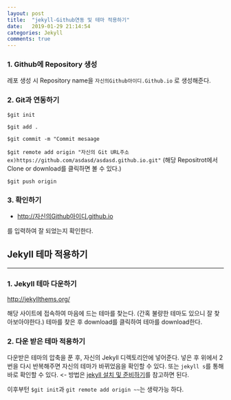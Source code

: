 ```yaml
---
layout: post
title:  "jekyll-Github연동 및 테마 적용하기"
date:   2019-01-29 21:14:54
categories: Jekyll
comments: true
---
```



### 1. Github에 Repository 생성

레포 생성 시 Repository name을 `자신의Github아이디.Github.io` 로 생성해준다.

### 2. Git과 연동하기

`$git init`

`$git add .`

`$git commit -m "Commit mesaage`

`$git remote add origin "자신의 Git URL주소 ex)https://github.com/asdasd/asdasd.github.io.git"` (해당 Repositrot에서 Clone or download를 클릭하면 볼 수 있다.)

`$git push origin`

### 3. 확인하기

* http://자신의Github아이디.github.io

를 입력하여 잘 되었는지 확인한다.

## Jekyll 테마 적용하기

----

### 1. Jekyll 테마 다운하기

http://jekyllthems.org/

해당 사이트에 접속하여 마음에 드는 테마를 찾는다. (간혹 불량한 테마도 있으니 잘 찾아보아야한다.)
테마를 찾은 후 download를 클릭하여 테마를 download한다.

### 2. 다운 받은 테마 적용하기

다운받은 테마의 압축을 푼 후, 자신의 Jekyll 디렉토리안에 넣어준다.
넣은 후 위에서 2번을 다시 반복해주면 자신의 테마가 바뀌었음을 확인할 수 있다.
또는 `jekyll s`를 통해 바로 확인할 수 있다. <- 방법은 [jekyll 설치 및 준비하기](https://chogyujin.github.io/2019/01/28/jekyll-%EC%84%A4%EC%B9%98-%EB%B0%8F-%EC%A4%80%EB%B9%84%ED%95%98%EA%B8%B0/)를 참고하면 된다.

이후부턴 `$git init`과 `git remote add origin ~~`는 생략가능 하다.
